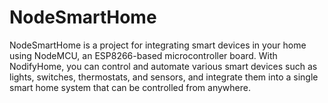 # NodeSmartHome
NodeSmartHome is a project for integrating smart devices in your home using NodeMCU, an ESP8266-based microcontroller board. With NodifyHome, you can control and automate various smart devices such as lights, switches, thermostats, and sensors, and integrate them into a single smart home system that can be controlled from anywhere.

